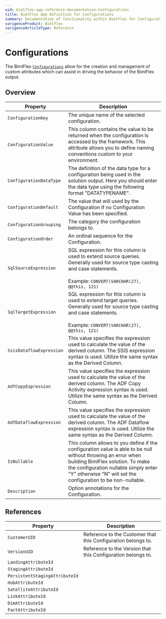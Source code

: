 ```yaml
---
uid: bimlflex-app-reference-documentation-Configurations
title: BimlFlex App Definition for Configurations
summary: Documentation of functionality within BimlFlex for Configurations
varigenceProduct: BimlFlex
varigenceArticleType: Reference
---
```


# Configurations

The BimlFlex [`Configurations`](xref:configurations) allow for the creation and management of custom attributes which can assist in driving the behavior of the BimlFlex output.

## Overview
  
| Property | Description |
| --------- | ----------- |
|`ConfigurationKey` | The unique name of the selected configuration.|
|`ConfigurationValue` | This column contains the value to be returned when the configuration is accessed by the framework. This attribute allows you to define naming conventions custom to your environment.|
|`ConfigurationDataType` | The definition of the data type for a configuration being used in the solution output. Here you should enter the data type using the following format "DATATYPENAME".|
|`ConfigurationDefault` | The value that will used by the Configuration if no Configuration Value has been specified.|
|`ConfigurationGrouping` | The category the configuration belongs to.|
|`ConfigurationOrder` | An ordinal sequence for the Configuration.|
|`SqlSourceExpression` | SQL expression for this column is used to extend source queries. Generally used for source type casting and case statements.<br><br>Example: `CONVERT(VARCHAR(27), @@this, 121)`|
|`SqlTargetExpression` | SQL expression for this column is used to extend target queries. Generally used for source type casting and case statements.<br><br>Example: `CONVERT(VARCHAR(27), @@this, 121)`|
|`SsisDataflowExpression` | This value specifies the expression used to calculate the value of the derived column. The SSIS expression syntax is used. Utilize the same syntax as the Derived Column.|
|`AdfCopyExpression` | This value specifies the expression used to calculate the value of the derived column. The ADF Copy Activity expression syntax is used. Utilize the same syntax as the Derived Column.|
|`AdfDataflowExpression` | This value specifies the expression used to calculate the value of the derived column. The ADF Dataflow expression syntax is used. Utilize the same syntax as the Derived Column.|
|`IsNullable` | This column allows to you define if the configuration value is able to be null without throwing an error when building BimlFlex solution. To make the configuration nullable simply enter "Y" otherwise "N" will set the configuration to be non-nullable.|
|`Description` | Option annotations for the Configuration.|

## References
  
| Property | Description |
| --------- | ----------- |
|`CustomerUID` | Reference to the Customer that this Configuration belongs to.|
|`VersionUID` | Reference to the Version that this Configuration belongs to.|
|`LandingAttributeId` | |
|`StagingAttributeId` | |
|`PersistentStagingAttributeId` | |
|`HubAttributeId` | |
|`SatelliteAttributeId` | |
|`LinkAttributeId` | |
|`DimAttributeId` | |
|`FactAttributeId` | |

